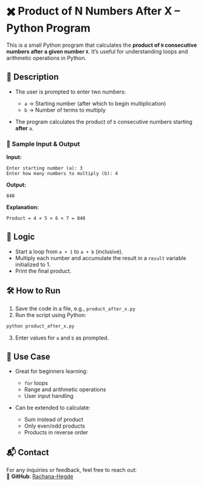 # ✖️ Product of N Numbers After X – Python Program

This is a small Python program that calculates the **product of `N` consecutive numbers after a given number `X`**. It’s useful for understanding loops and arithmetic operations in Python.

## 📌 Description

* The user is prompted to enter two numbers:

  * `a` → Starting number (after which to begin multiplication)
  * `b` → Number of terms to multiply
* The program calculates the product of `b` consecutive numbers starting **after** `a`.

### 🧾 Sample Input & Output

**Input:**

```
Enter starting number (a): 3  
Enter how many numbers to multiply (b): 4
```

**Output:**

```
840
```

**Explanation:**

```
Product = 4 × 5 × 6 × 7 = 840
```

## 🧠 Logic

* Start a loop from `a + 1` to `a + b` (inclusive).
* Multiply each number and accumulate the result in a `result` variable initialized to 1.
* Print the final product.

## 🛠️ How to Run

1. Save the code in a file, e.g., `product_after_x.py`
2. Run the script using Python:
```bash
python product_after_x.py
```
3. Enter values for `a` and `b` as prompted.

## 🎯 Use Case

* Great for beginners learning:
  * `for` loops
  * Range and arithmetic operations
  * User input handling

* Can be extended to calculate:
  * Sum instead of product
  * Only even/odd products
  * Products in reverse order

## 📬 Contact  

For any inquiries or feedback, feel free to reach out:    
🔗 **GitHub**: [Rachana-Hegde](https://github.com/Rachana-Hegde)  
